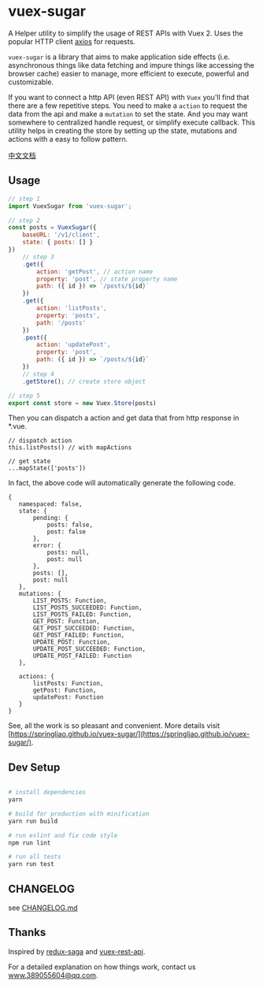 # vuex-sugar

 A Helper utility to simplify the usage of REST APIs with Vuex 2. Uses the popular HTTP client [axios](https://github.com/mzabriskie/axios) for requests.

 `vuex-sugar` is a library that aims to make application side effects (i.e. asynchronous things like data fetching and impure things like accessing the browser cache) easier to manage, more efficient to execute, powerful and customizable.

 If you want to connect a http API (even REST API) with `Vuex` you'll find that there are a few repetitive steps. You need to make a `action` to request the data from the api and make a `mutation` to set the state. And you may want somewhere to centralized handle request, or simplify execute callback. This utility helps in creating the store by setting up the state, mutations and actions with a easy to follow pattern.

[中文文档](README.CN.md)

## Usage

```js
// step 1
import VuexSugar from 'vuex-sugar';

// step 2
const posts = VuexSugar({
    baseURL: '/v1/client',
    state: { posts: [] }
})
    // step 3
    .get({
        action: 'getPost', // action name
        property: 'post', // state property name
        path: ({ id }) => `/posts/${id}`
    })
    .get({
        action: 'listPosts',
        property: 'posts',
        path: '/posts'
    })
    .post({
        action: 'updatePost',
        property: 'post',
        path: ({ id }) => `/posts/${id}`
    })
    // step 4
    .getStore(); // create store object

// step 5
export const store = new Vuex.Store(posts)
```

Then you can dispatch a action and get data that from http response in *.vue.

```
// dispatch action
this.listPosts() // with mapActions

// get state
...mapState(['posts'])
```

In fact, the above code will automatically generate the following code.

```
{
   namespaced: false,
   state: {
       pending: {
           posts: false,
           post: false
       },
       error: {
           posts: null,
           post: null
       },
       posts: [],
       post: null
   },
   mutations: {
       LIST_POSTS: Function,
       LIST_POSTS_SUCCEEDED: Function,
       LIST_POSTS_FAILED: Function,
       GET_POST: Function,
       GET_POST_SUCCEEDED: Function,
       GET_POST_FAILED: Function,
       UPDATE_POST: Function,
       UPDATE_POST_SUCCEEDED: Function,
       UPDATE_POST_FAILED: Function
   },

   actions: {
       listPosts: Function,
       getPost: Function,
       updatePost: Function
   }
}
```

See, all the work is so pleasant and convenient. More details visit [https://springliao.github.io/vuex-sugar/](https://springliao.github.io/vuex-sugar/).

## Dev Setup

``` bash

# install dependencies
yarn

# build for production with minification
yarn run build

# run eslint and fix code style
npm run lint

# run all tests
yarn run test

```

## CHANGELOG

see [CHANGELOG.md](CHANGELOG.md)

## Thanks

Inspired by [redux-saga](https://github.com/redux-saga/redux-saga) and [vuex-rest-api](https://github.com/christianmalek/vuex-rest-api).

For a detailed explanation on how things work, contact us <www.389055604@qq.com>.
